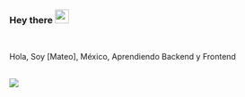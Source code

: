 ### Hey there <img src="[https://camo.githubusercontent.com/fa73289736064aba480d0708da37d7aa183a8c3e2bcc2f58c54285a3bbbeecc1/68747470733a2f2f7777772e61616c7068612e6e65742f77702d636f6e74656e742f75706c6f6164732f323032302f31322f66756c6c2d737461636b2d646576656c6f706d656e742e676966]" width="25px">


<br />

Hola, Soy [Mateo], México, Aprendiendo Backend y Frontend
<br />
<br />

<img  src="https://media.giphy.com/media/hvRJCLFzcasrR4ia7z/giphy.gif" />
